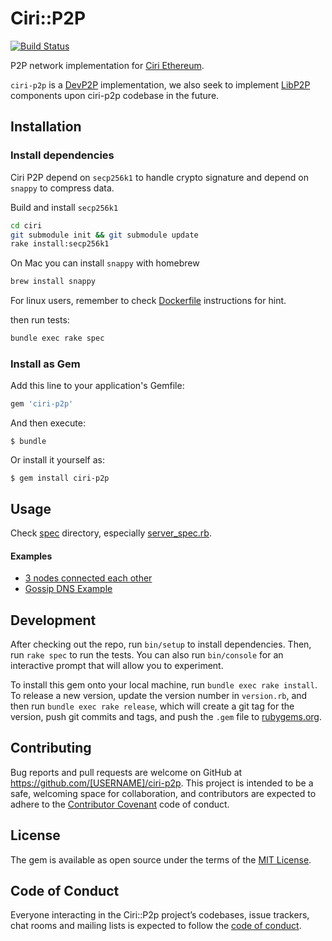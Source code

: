 # Ciri::P2P 
[![Build Status](https://travis-ci.org/ciri-ethereum/ciri-p2p.svg?branch=master)](https://travis-ci.org/ciri-ethereum/ciri-p2p)

P2P network implementation for [Ciri Ethereum](https://github.com/ciri-ethereum/ciri).

`ciri-p2p` is a [DevP2P](https://github.com/ethereum/devp2p) implementation, we also seek to implement [LibP2P](https://github.com/libp2p/libp2p) components upon ciri-p2p codebase in the future.

## Installation

### Install dependencies

Ciri P2P depend on `secp256k1` to handle crypto signature and depend on `snappy` to compress data.

Build and install `secp256k1`

``` bash
cd ciri
git submodule init && git submodule update
rake install:secp256k1
```

On Mac you can install `snappy` with homebrew

``` bash
brew install snappy
```

For linux users, remember to check [Dockerfile](/docker) instructions for hint.

then run tests: 
``` bash
bundle exec rake spec
```

### Install as Gem

Add this line to your application's Gemfile:

```ruby
gem 'ciri-p2p'
```

And then execute:

    $ bundle

Or install it yourself as:

    $ gem install ciri-p2p

## Usage

Check [spec](https://github.com/ciri-ethereum/ciri-p2p/tree/master/spec) directory, especially [server_spec.rb](https://github.com/ciri-ethereum/ciri-p2p/blob/master/spec/ciri/p2p/server_spec.rb).

#### Examples

* [3 nodes connected each other](https://github.com/ciri-ethereum/ciri-p2p/blob/master/spec/ciri/p2p/server_spec.rb#L106)
* [Gossip DNS Example](https://github.com/jjyr/gossip-dns-example)

## Development

After checking out the repo, run `bin/setup` to install dependencies. Then, run `rake spec` to run the tests. You can also run `bin/console` for an interactive prompt that will allow you to experiment.

To install this gem onto your local machine, run `bundle exec rake install`. To release a new version, update the version number in `version.rb`, and then run `bundle exec rake release`, which will create a git tag for the version, push git commits and tags, and push the `.gem` file to [rubygems.org](https://rubygems.org).

## Contributing

Bug reports and pull requests are welcome on GitHub at https://github.com/[USERNAME]/ciri-p2p. This project is intended to be a safe, welcoming space for collaboration, and contributors are expected to adhere to the [Contributor Covenant](http://contributor-covenant.org) code of conduct.

## License

The gem is available as open source under the terms of the [MIT License](https://opensource.org/licenses/MIT).

## Code of Conduct

Everyone interacting in the Ciri::P2p project’s codebases, issue trackers, chat rooms and mailing lists is expected to follow the [code of conduct](https://github.com/[USERNAME]/ciri-p2p/blob/master/CODE_OF_CONDUCT.md).

